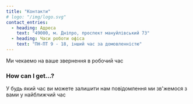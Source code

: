 ```yaml
---
title: "Контакти"
# logo: "/img/logo.svg"
contact_entries:
  - heading: Адреса
    text: "49000, м. Дніпро, проспект мануйлівський 73"
  - heading: Часи роботи офіса
    text: "ПН-ПТ 9 - 18, інший час за домовленністю"
---
```


Ми чекаемо на ваше звернення в робочий час

<h3 class="f4 b lh-title mb2">How can I get…?</h3>

У будь який час ви можете залишити нам повідомлення ми зв'жемося з вами у найближчий час
